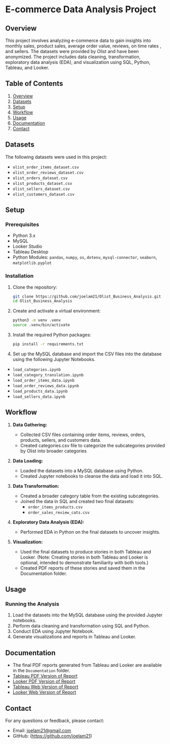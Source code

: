 # E-commerce Data Analysis Project

## Overview
This project involves analyzing e-commerce data to gain insights into monthly sales, product sales, average order value, reviews, on time rates , and sellers. The datasets were provided by Olist and have been anonymized. The project includes data cleaning, transformation, exploratory data analysis (EDA), and visualization using SQL, Python, Tableau, and Looker.

## Table of Contents
1. [Overview](#overview)
2. [Datasets](#datasets)
3. [Setup](#setup)
4. [Workflow](#workflow)
5. [Usage](#usage)
6. [Documentation](#documentation)
7. [Contact](#contact)

## Datasets
The following datasets were used in this project:
- `olist_order_items_dataset.csv`
- `olist_order_reviews_dataset.csv`
- `olist_orders_dataset.csv`
- `olist_products_dataset.csv`
- `olist_sellers_dataset.csv`
- `olist_customers_dataset.csv`

## Setup
### Prerequisites
- Python 3.x
- MySQL
- Looker Studio
- Tableau Desktop
- Python Modules: `pandas`, `numpy`, `os`, `dotenv`, `mysql-connector`, `seaborn`, `matplotlib.pyplot`

### Installation
1. Clone the repository:
    ```bash
    git clone https://github.com/joelam21/Olist_Business_Analysis.git
    cd Olist_Business_Analysis
    ```

2. Create and activate a virtual environment:
    ```bash
    python3 -m venv .venv
    source .venv/bin/activate
    ```

3. Install the required Python packages:
    ```bash
    pip install -r requirements.txt
    ```

4. Set up the MySQL database and import the CSV files into the database using the following Jupyter Notebooks.
- `load_categories.ipynb`
- `load_category_translation.ipynb`
- `load_order_items_data.ipynb`
- `load_order_reviews_data.ipynb`
- `load_products_data.ipynb`
- `load_sellers_data.ipynb`

## Workflow
1. **Data Gathering:**
    - Collected CSV files containing order items, reviews, orders, products, sellers, and customers data.
    - Created categories.csv file to categorize the subcategories provided by Olist into broader categories

2. **Data Loading:**
    - Loaded the datasets into a MySQL database using Python.
    - Created Jupyter notebooks to cleanse the data and load it into SQL.

3. **Data Transformation:**
    - Created a broader category table from the existing subcategories.
    - Joined the data in SQL and created two final datasets:
        - `order_items_products.csv`
        - `order_sales_review_cats.csv`

4. **Exploratory Data Analysis (EDA):**
    - Performed EDA in Python on the final datasets to uncover insights.

5. **Visualization:**
    - Used the final datasets to produce stories in both Tableau and Looker. (Note: Creating stories in both Tableau and Looker is optional, intended to demonstrate familiarity with both tools.)
    - Created PDF reports of these stories and saved them in the Documentation folder.

## Usage
### Running the Analysis
1. Load the datasets into the MySQL database using the provided Jupyter notebooks.
2. Perform data cleaning and transformation using SQL and Python.
3. Conduct EDA using Jupyter Notebook.
4. Generate visualizations and reports in Tableau and Looker.

## Documentation
- The final PDF reports generated from Tableau and Looker are available in the `Documentation` folder.
- [Tableau PDF Version of Report](Documentation/Olist_Report_Tableau.pdf)
- [Looker PDF Version of Report](Documentation/Olist_Report_Looker.pdf)
- [Tableau Web Version of Report](https://public.tableau.com/app/profile/joe.lam1433/viz/olist_report_tableau/OlistBusinessAnalysis)
- [Looker Web Version of Report](https://lookerstudio.google.com/reporting/58be1018-9d17-46b0-8762-5b88be02163f/page/p_lf4qzlm8id/edit)
## Contact
For any questions or feedback, please contact:
- Email: joelam21@gmail.com
- GitHub: (https://github.com/joelam21)